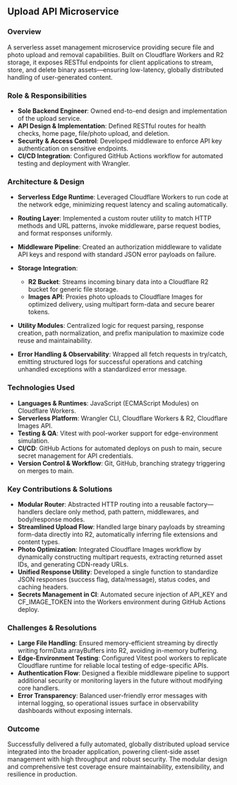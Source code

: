 ## Upload API Microservice

### Overview

A serverless asset management microservice providing secure file and photo upload and removal capabilities. Built on Cloudflare Workers and R2 storage, it exposes RESTful endpoints for client applications to stream, store, and delete binary assets—ensuring low-latency, globally distributed handling of user-generated content.

### Role & Responsibilities

* **Sole Backend Engineer**: Owned end-to-end design and implementation of the upload service.
* **API Design & Implementation**: Defined RESTful routes for health checks, home page, file/photo upload, and deletion.
* **Security & Access Control**: Developed middleware to enforce API key authentication on sensitive endpoints.
* **CI/CD Integration**: Configured GitHub Actions workflow for automated testing and deployment with Wrangler.

### Architecture & Design

* **Serverless Edge Runtime**: Leveraged Cloudflare Workers to run code at the network edge, minimizing request latency and scaling automatically.
* **Routing Layer**: Implemented a custom router utility to match HTTP methods and URL patterns, invoke middleware, parse request bodies, and format responses uniformly.
* **Middleware Pipeline**: Created an authorization middleware to validate API keys and respond with standard JSON error payloads on failure.
* **Storage Integration**:

  * **R2 Bucket**: Streams incoming binary data into a Cloudflare R2 bucket for generic file storage.
  * **Images API**: Proxies photo uploads to Cloudflare Images for optimized delivery, using multipart form-data and secure bearer tokens.
* **Utility Modules**: Centralized logic for request parsing, response creation, path normalization, and prefix manipulation to maximize code reuse and maintainability.
* **Error Handling & Observability**: Wrapped all fetch requests in try/catch, emitting structured logs for successful operations and catching unhandled exceptions with a standardized error message.

### Technologies Used

* **Languages & Runtimes**: JavaScript (ECMAScript Modules) on Cloudflare Workers.
* **Serverless Platform**: Wrangler CLI, Cloudflare Workers & R2, Cloudflare Images API.
* **Testing & QA**: Vitest with pool-worker support for edge-environment simulation.
* **CI/CD**: GitHub Actions for automated deploys on push to main, secure secret management for API credentials.
* **Version Control & Workflow**: Git, GitHub, branching strategy triggering on merges to main.

### Key Contributions & Solutions

* **Modular Router**: Abstracted HTTP routing into a reusable factory—handlers declare only method, path pattern, middlewares, and body/response modes.
* **Streamlined Upload Flow**: Handled large binary payloads by streaming form-data directly into R2, automatically inferring file extensions and content types.
* **Photo Optimization**: Integrated Cloudflare Images workflow by dynamically constructing multipart requests, extracting returned asset IDs, and generating CDN-ready URLs.
* **Unified Response Utility**: Developed a single function to standardize JSON responses (success flag, data/message), status codes, and caching headers.
* **Secrets Management in CI**: Automated secure injection of API\_KEY and CF\_IMAGE\_TOKEN into the Workers environment during GitHub Actions deploy.

### Challenges & Resolutions

* **Large File Handling**: Ensured memory-efficient streaming by directly writing formData arrayBuffers into R2, avoiding in-memory buffering.
* **Edge-Environment Testing**: Configured Vitest pool workers to replicate Cloudflare runtime for reliable local testing of edge-specific APIs.
* **Authentication Flow**: Designed a flexible middleware pipeline to support additional security or monitoring layers in the future without modifying core handlers.
* **Error Transparency**: Balanced user-friendly error messages with internal logging, so operational issues surface in observability dashboards without exposing internals.

### Outcome

Successfully delivered a fully automated, globally distributed upload service integrated into the broader application, powering client-side asset management with high throughput and robust security. The modular design and comprehensive test coverage ensure maintainability, extensibility, and resilience in production.
